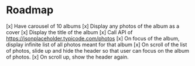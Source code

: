 # Roadmap

[x] Have carousel of 10 albums
[x] Display any photos of the album as a cover
[x] Display the title of the album
[x] Call API of https://jsonplaceholder.typicode.com/photos
[x] On focus of the album, display infinite list of all photos meant for that album
[x] On scroll of the list of photos, slide up and hide the header so that user can focus on the album of photos.
[x] On scroll up, show the header again.
